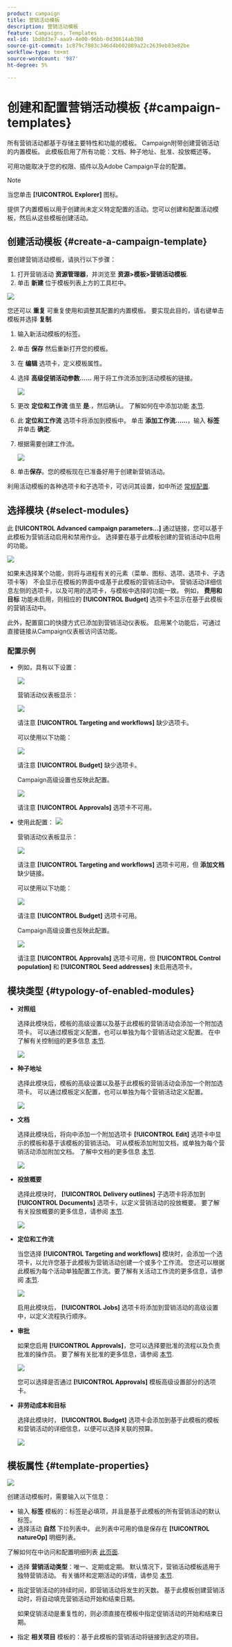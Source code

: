 ```yaml
---
product: campaign
title: 营销活动模板
description: 营销活动模板
feature: Campaigns, Templates
exl-id: 1bd8d3e7-aaa9-4e00-96bb-0d30614ab380
source-git-commit: 1c879c7803c346d4b602089a22c2639eb83e82be
workflow-type: tm+mt
source-wordcount: '987'
ht-degree: 5%

---
```


# 创建和配置营销活动模板 {#campaign-templates}

所有营销活动都基于存储主要特性和功能的模板。 Campaign附带创建营销活动的内置模板。 此模板启用了所有功能：文档、种子地址、批准、投放概述等。

可用功能取决于您的权限、插件以及Adobe Campaign平台的配置。


>[!NOTE]
>
>当您单击 **[!UICONTROL Explorer]** 图标。

提供了内置模板以用于创建尚未定义特定配置的活动。您可以创建和配置活动模板，然后从这些模板创建活动。

## 创建活动模板 {#create-a-campaign-template}

要创建营销活动模板，请执行以下步骤：

1. 打开营销活动 **资源管理器**，并浏览至 **资源>模板>营销活动模板**.
1. 单击 **新建** 位于模板列表上方的工具栏中。

![](assets/campaign-template-node.png)

您还可以 **重复** 可重复使用和调整其配置的内置模板。 要实现此目的，请右键单击模板并选择 **复制**.

1. 输入新活动模板的标签。
1. 单击 **保存** 然后重新打开您的模板。
1. 在 **编辑** 选项卡，定义模板属性。
1. 选择 **高级促销活动参数……** 用于将工作流添加到活动模板的链接。

   ![](assets/campaign-template-parameters.png)

1. 更改 **定位和工作流** 值至 **是**.，然后确认。 了解如何在中添加功能 [本节](#typology-of-enabled-modules).
1. 此 **定位和工作流** 选项卡将添加到模板中。 单击 **添加工作流……**，输入 **标签** 并单击 **确定**.
1. 根据需要创建工作流。

   ![](assets/campaign-template-create-wf.png)

1. 单击&#x200B;**保存**。您的模板现在已准备好用于创建新营销活动。

利用活动模板的各种选项卡和子选项卡，可访问其设置，如中所述 [常规配置](#general-configuration).

## 选择模块 {#select-modules}

此 **[!UICONTROL Advanced campaign parameters...]** 通过链接，您可以基于此模板为营销活动启用和禁用作业。 选择要在基于此模板创建的营销活动中启用的功能。

![](assets/campaign-template-select-modules.png)

如果未选择某个功能，则将与进程有关的元素（菜单、图标、选项、选项卡、子选项卡等） 不会显示在模板的界面中或基于此模板的营销活动中。 营销活动详细信息左侧的选项卡，以及可用的选项卡，与模板中选择的功能一致。 例如， **费用和目标** 功能未启用，则相应的 **[!UICONTROL Budget]** 选项卡不显示在基于此模板的营销活动中。

此外，配置窗口的快捷方式已添加到营销活动仪表板。 启用某个功能后，可通过直接链接从Campaign仪表板访问该功能。

### 配置示例

* 例如，具有以下设置：

  ![](assets/campaign-template-select-functionalities.png)

  营销活动仪表板显示：

  ![](assets/campaign-template-dashboard-sample-1.png)

  请注意 **[!UICONTROL Targeting and workflows]** 缺少选项卡。

  可以使用以下功能：

  ![](assets/campaign-template-edit-sample-1.png)

  请注意 **[!UICONTROL Budget]** 缺少选项卡。

  Campaign高级设置也反映此配置。

  ![](assets/campaign-template-parameters-sample-1.png)

  请注意 **[!UICONTROL Approvals]** 选项卡不可用。

* 使用此配置：
  ![](assets/campaign-template-dashboard-sample-2.png)

  营销活动仪表板显示：

  ![](assets/campaign-template-select-functionalities-2.png)

  请注意 **[!UICONTROL Targeting and workflows]** 选项卡可用，但 **添加文档** 缺少链接。

  可以使用以下功能：

  ![](assets/campaign-template-edit-sample-2.png)

  请注意 **[!UICONTROL Budget]** 选项卡可用。

  Campaign高级设置也反映此配置。

  ![](assets/campaign-template-parameters-sample-2.png)

  请注意 **[!UICONTROL Approvals]** 选项卡可用，但 **[!UICONTROL Control population]** 和 **[!UICONTROL Seed addresses]** 未启用选项卡。


## 模块类型 {#typology-of-enabled-modules}

* **对照组**

  选择此模块后，模板的高级设置以及基于此模板的营销活动会添加一个附加选项卡。 可以通过模板定义配置，也可以单独为每个营销活动定义配置。 在中了解有关控制组的更多信息 [本节](marketing-campaign-deliveries.md#defining-a-control-group).

  ![](assets/template-activate-1.png)


* **种子地址**

  选择此模块后，模板的高级设置以及基于此模板的营销活动会添加一个附加选项卡。 可以通过模板定义配置，也可以单独为每个营销活动定义配置。

  ![](assets/template-activate-2.png)

* **文档**

  选择此模块后，将向中添加一个附加选项卡 **[!UICONTROL Edit]** 选项卡中显示的模板和基于该模板的营销活动。 可从模板添加附加文档，或单独为每个营销活动添加附加文档。 了解中文档的更多信息 [本节](marketing-campaign-deliveries.md#manage-associated-documents).

  ![](assets/template-activate-3.png)

* **投放概要**

  选择此模块时， **[!UICONTROL Delivery outlines]** 子选项卡将添加到 **[!UICONTROL Documents]** 选项卡，以定义营销活动的投放概要。 要了解有关投放概要的更多信息，请参阅 [本节](marketing-campaign-assets.md#delivery-outlines).

  ![](assets/template-activate-4.png)

* **定位和工作流**

  当您选择 **[!UICONTROL Targeting and workflows]** 模块时，会添加一个选项卡，以允许您基于此模板为营销活动创建一个或多个工作流。 您还可以根据此模板为每个活动单独配置工作流。要了解有关活动工作流的更多信息，请参阅 [本节](marketing-campaign-deliveries.md#build-the-main-target-in-a-workflow).

  ![](assets/template-activate-5.png)

  启用此模块后， **[!UICONTROL Jobs]** 选项卡将添加到营销活动的高级设置中，以定义流程执行顺序。

* **审批**

  如果您启用 **[!UICONTROL Approvals]**，您可以选择要批准的流程以及负责批准的操作员。 要了解有关批准的更多信息，请参阅 [本节](marketing-campaign-approval.md#select-reviewers).

  ![](assets/template-activate-6.png)

  您可以选择是否通过 **[!UICONTROL Approvals]** 模板高级设置部分的选项卡。

* **非劳动成本和目标**

  选择此模块时， **[!UICONTROL Budget]** 选项卡会添加到基于此模板的模板和营销活动的详细信息，以便可以选择关联的预算。

  ![](assets/template-activate-7.png)


## 模板属性 {#template-properties}

![](assets/template-op-type.png)

创建活动模板时，需要输入以下信息：

* 输入 **标签** 模板的：标签是必填项，并且是基于此模板的所有营销活动的默认标签。
* 选择活动 **自然** 下拉列表中。 此列表中可用的值是保存在 **[!UICONTROL natureOp]** 明细列表。

了解如何在中访问和配置明细列表 [此页面](../../v8/config/ui-settings.md#enumerations).


* 选择 **营销活动类型**：唯一、定期或定期。 默认情况下，营销活动模板适用于独特营销活动。 有关循环和定期活动的详情，请参见 [本节](recurring-periodic-campaigns.md).
* 指定营销活动的持续时间，即营销活动将发生的天数。 基于此模板创建营销活动时，将自动填充营销活动开始和结束日期。

  如果促销活动是重复性的，则必须直接在模板中指定促销活动的开始和结束日期。

* 指定 **相关项目** 模板的：基于此模板的营销活动将链接到选定的项目。

<!--
## Track campaign execution{#campaign-reverse-scheduling}

You can create a schedule for a campaign and track accomplishments, for instance to prepare an event schedule for a specific date. Campaign templates now let you calculate the start date of a task based on the end date of a campaign.


In the task configuration box, go to the **[!UICONTROL Implementation schedule]** area and check the **[!UICONTROL The start date is calculated based on the campaign end date]** box. (Here, "start date" is the task start date). Go to the **[!UICONTROL Start]** field and enter an interval: the task will start this long before the campaign end date. If you enter a period which is longer than the campaign is set to last, the task will begin before the campaign.

![](assets/mrm_task_in_template_start_date.png)

When you create a campaign using this template, the task start date will be calculated automatically. However, you can always change it later.-->
